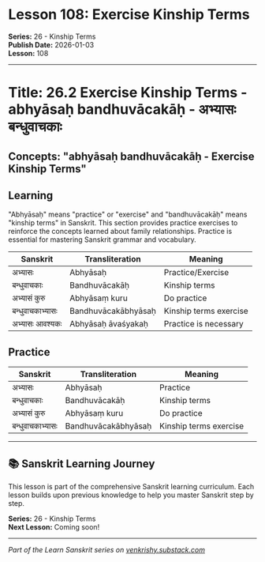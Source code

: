 # Lesson 108: Exercise Kinship Terms

**Series:** 26 - Kinship Terms  
**Publish Date:** 2026-01-03  
**Lesson:** 108

---

# Title: 26.2 Exercise Kinship Terms - abhyāsaḥ bandhuvācakāḥ - अभ्यासः बन्धुवाचकाः
## Concepts: "abhyāsaḥ bandhuvācakāḥ - Exercise Kinship Terms"

## Learning
"Abhyāsaḥ" means "practice" or "exercise" and "bandhuvācakāḥ" means "kinship terms" in Sanskrit. This section provides practice exercises to reinforce the concepts learned about family relationships. Practice is essential for mastering Sanskrit grammar and vocabulary.

| Sanskrit           | Transliteration      | Meaning                          |
| ------------------ | -------------------- | -------------------------------- |
| अभ्यासः            | Abhyāsaḥ            | Practice/Exercise                |
| बन्धुवाचकाः       | Bandhuvācakāḥ        | Kinship terms                    |
| अभ्यासं कुरु       | Abhyāsaṃ kuru       | Do practice                      |
| बन्धुवाचकाभ्यासः  | Bandhuvācakābhyāsaḥ | Kinship terms exercise           |
| अभ्यासः आवश्यकः    | Abhyāsaḥ āvaśyakaḥ  | Practice is necessary            |

## Practice
| Sanskrit           | Transliteration      | Meaning                          |
| ------------------ | -------------------- | -------------------------------- |
| अभ्यासः            | Abhyāsaḥ            | Practice                         |
| बन्धुवाचकाः       | Bandhuvācakāḥ        | Kinship terms                    |
| अभ्यासं कुरु       | Abhyāsaṃ kuru       | Do practice                      |
| बन्धुवाचकाभ्यासः  | Bandhuvācakābhyāsaḥ | Kinship terms exercise           |

---

## 📚 Sanskrit Learning Journey

This lesson is part of the comprehensive Sanskrit learning curriculum. Each lesson builds upon previous knowledge to help you master Sanskrit step by step.

**Series:** 26 - Kinship Terms  
**Next Lesson:** Coming soon!

---
*Part of the Learn Sanskrit series on [venkrishy.substack.com](https://venkrishy.substack.com/s/learn_sanskrit)*
